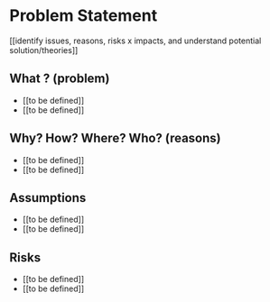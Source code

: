 # Problem Statement

[[identify issues, reasons, risks x impacts, and understand potential solution/theories]]

## What ? (problem)

- [[to be defined]]
- [[to be defined]]

## Why? How? Where? Who? (reasons)

- [[to be defined]]
- [[to be defined]]

## Assumptions

- [[to be defined]]
- [[to be defined]]

## Risks

- [[to be defined]]
- [[to be defined]]
